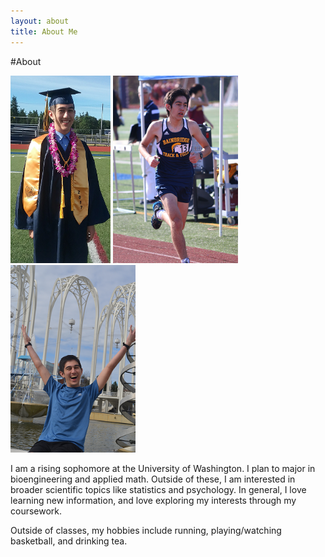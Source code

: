 ```yaml
---
layout: about
title: About Me
---
```

<link rel="stylesheet" type="text/css" href="//fonts.googleapis.com/css?family=Open+Sans" />

#About 
<div class = container>

<img src="/assets/pictures/hsgraduation1.png" style="width:160px;height:300px;" title="Bainbridge High School Graduation">
<img src="/assets/pictures/running1.png" style="width:200px;height:300px;" title="Track Race (1600m Dash)">
<img src="/assets/pictures/happy1.png" style="width:200px;height:300px;" title="Pacific Science Center">
</div>	

I am a rising sophomore at the University of Washington. I plan to major in bioengineering and applied math.
Outside of these, I am interested in broader scientific topics like statistics and psychology. In general, I love learning
new information, and love exploring my interests through my coursework.

Outside of classes, my hobbies include running, playing/watching basketball, and drinking tea. 

